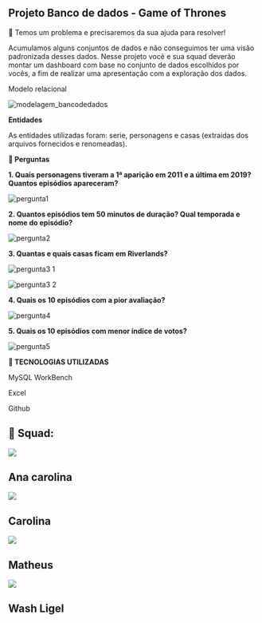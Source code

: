 ## <strong>Projeto Banco de dados - Game of Thrones</strong>


🎯 Temos um problema e precisaremos da sua ajuda para resolver!

Acumulamos alguns conjuntos de dados e não conseguimos ter uma visão padronizada desses dados. Nesse projeto você e sua squad deverão montar um dashboard com base no conjunto de dados escolhidos por vocês, a fim de realizar uma apresentação com a exploração dos dados.

Modelo relacional




![modelagem_bancodedados](https://user-images.githubusercontent.com/113736992/223246838-750c6f5d-56b7-4a37-a5cc-9d60280cdbab.png)






<strong>Entidades</strong>

  
As entidades utilizadas foram:
serie, personagens e casas (extraidas dos arquivos fornecidos e renomeadas).

<strong>📑 Perguntas</strong>
  
  
<strong>1. Quais personagens tiveram a 1ª aparição em 2011 e a última em 2019? Quantos episódios apareceram?</strong>


  
![pergunta1](https://user-images.githubusercontent.com/113737080/223022092-de0efb3f-c775-4157-9404-98aea902aec8.png)




<strong>2. Quantos episódios tem 50 minutos de duração? Qual temporada e nome do episódio?</strong>


  
![pergunta2](https://user-images.githubusercontent.com/113737080/223021874-f3ea8b9c-9040-4859-8ed2-45bc14decaf2.png)




<strong>3. Quantas e quais casas ficam em Riverlands?</strong>

  

![pergunta3 1](https://user-images.githubusercontent.com/113737080/223022977-52b05d8b-9e94-4c88-bcd8-67458738b486.png)


  

![pergunta3 2](https://user-images.githubusercontent.com/113737080/223022993-d901a495-0492-47e9-ba48-1a09fb1f9a5a.png)




<strong>4. Quais os 10 episódios com a pior avaliação?</strong>


  
![pergunta4](https://user-images.githubusercontent.com/113737080/223023427-1c9da9f7-f8d6-4f47-85ee-12a08ce1c167.png)



<strong>5. Quais os 10 episódios com menor índice de votos? </strong>
  


![pergunta5](https://user-images.githubusercontent.com/113737080/223025793-89a82eba-f298-4cd9-a9c2-878acf9280b2.png)





<strong> 🔧 TECNOLOGIAS UTILIZADAS</strong>
  
MySQL WorkBench
  
Excel
  
Github



## 🤝 Squad:


  
<a style="display: block;" href="https://github.com/dostoievs" target="_blank">
<img src="https://img.shields.io/badge/GitHub-100000?style=for-the-badge&logo=github&logoColor=white">
</a> <h2>Ana carolina</h2>

<a style="display: block;" href="https://github.com/carolrc
" target="_blank">
<img src="https://img.shields.io/badge/GitHub-100000?style=for-the-badge&logo=github&logoColor=white">
</a> <h2>Carolina</h2>


<a style="display: block;" href="https://github.com/FortunaProg" target="_blank">
<img src="https://img.shields.io/badge/GitHub-100000?style=for-the-badge&logo=github&logoColor=white">
</a> <h2>Matheus</h2>



<a style="display: block;" href="https://github.com/WashLigel" target="_blank">
<img src="https://img.shields.io/badge/GitHub-100000?style=for-the-badge&logo=github&logoColor=white">
</a> <h2>Wash Ligel</h2>


